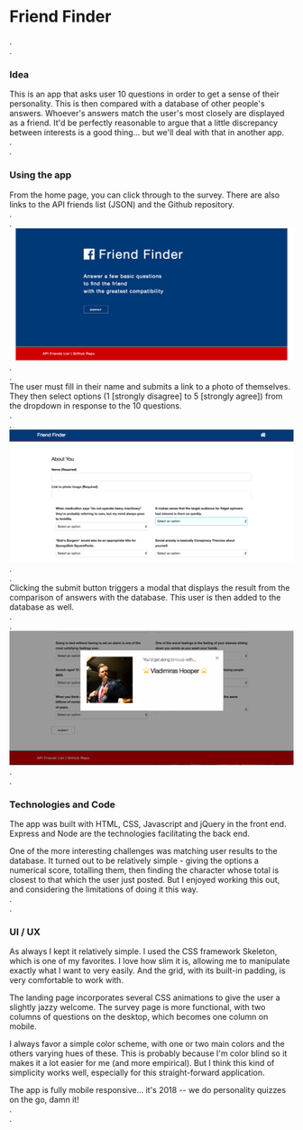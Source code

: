 # Friend Finder
.\
.
### Idea

This is an app that asks user 10 questions in order to get a sense of their personality. This is then compared with a database of other people's answers. Whoever's answers match the user's most closely are displayed as a friend. It'd be perfectly reasonable to argue that a little discrepancy between interests is a good thing... but we'll deal with that in another app.\
.\
.
### Using the app

From the home page, you can click through to the survey. There are also links to the API friends list (JSON) and the Github repository.\
.\
.
![alt text](app/public/images/homeView.png "Initial view")\
.\
.\
The user must fill in their name and submits a link to a photo of themselves. They then select options (1 [strongly disagree] to 5 [strongly agree]) from the dropdown in response to the 10 questions.\
.\
.
![alt text](app/public/images/surveyView.png "Survey view")\
.\
.\
Clicking the submit button triggers a modal that displays the result from the comparison of answers with the database. This user is then added to the database as well.\
.\
.
![alt text](app/public/images/resultView.png "Result view")\
.\
.
### Technologies and Code

The app was built with HTML, CSS, Javascript and jQuery in the front end. Express and Node are the technologies facilitating the back end.

One of the more interesting challenges was matching user results to the database. It turned out to be relatively simple - giving the options a numerical score, totalling them, then finding the character whose total is closest to that which the user just posted. But I enjoyed working this out, and considering the limitations of doing it this way.\
.\
.
### UI / UX

As always I kept it relatively simple. I used the CSS framework Skeleton, which is one of my favorites. I love how slim it is, allowing me to manipulate exactly what I want to very easily. And the grid, with its built-in padding, is very comfortable to work with.

The landing page incorporates several CSS animations to give the user a slightly jazzy welcome. The survey page is more functional, with two columns of questions on the desktop, which becomes one column on mobile.

I always favor a simple color scheme, with one or two main colors and the others varying hues of these. This is probably because I'm color blind so it makes it a lot easier for me (and more empirical). But I think this kind of simplicity works well, especially for this straight-forward application.

The app is fully mobile responsive... it's 2018 -- we do personality quizzes on the go, damn it!\
.\
.
